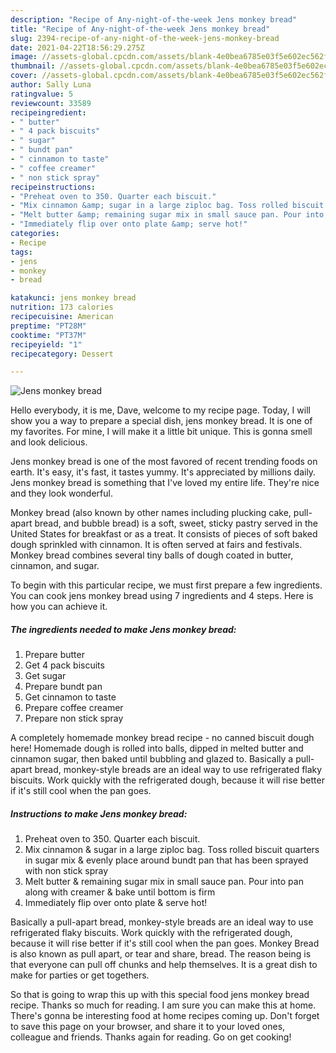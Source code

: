 ```yaml
---
description: "Recipe of Any-night-of-the-week Jens monkey bread"
title: "Recipe of Any-night-of-the-week Jens monkey bread"
slug: 2394-recipe-of-any-night-of-the-week-jens-monkey-bread
date: 2021-04-22T18:56:29.275Z
image: //assets-global.cpcdn.com/assets/blank-4e0bea6785e03f5e602ec562f230caae08da540cada707380b4fe1bbebba43da.png
thumbnail: //assets-global.cpcdn.com/assets/blank-4e0bea6785e03f5e602ec562f230caae08da540cada707380b4fe1bbebba43da.png
cover: //assets-global.cpcdn.com/assets/blank-4e0bea6785e03f5e602ec562f230caae08da540cada707380b4fe1bbebba43da.png
author: Sally Luna
ratingvalue: 5
reviewcount: 33589
recipeingredient:
- " butter"
- " 4 pack biscuits"
- " sugar"
- " bundt pan"
- " cinnamon to taste"
- " coffee creamer"
- " non stick spray"
recipeinstructions:
- "Preheat oven to 350. Quarter each biscuit."
- "Mix cinnamon &amp; sugar in a large ziploc bag. Toss rolled biscuit quarters in sugar mix &amp; evenly place around bundt pan that has been sprayed with non stick spray"
- "Melt butter &amp; remaining sugar mix in small sauce pan. Pour into pan along with creamer &amp; bake until bottom is firm"
- "Immediately flip over onto plate &amp; serve hot!"
categories:
- Recipe
tags:
- jens
- monkey
- bread

katakunci: jens monkey bread 
nutrition: 173 calories
recipecuisine: American
preptime: "PT28M"
cooktime: "PT37M"
recipeyield: "1"
recipecategory: Dessert

---
```



![Jens monkey bread](//assets-global.cpcdn.com/assets/blank-4e0bea6785e03f5e602ec562f230caae08da540cada707380b4fe1bbebba43da.png)

Hello everybody, it is me, Dave, welcome to my recipe page. Today, I will show you a way to prepare a special dish, jens monkey bread. It is one of my favorites. For mine, I will make it a little bit unique. This is gonna smell and look delicious.

Jens monkey bread is one of the most favored of recent trending foods on earth. It's easy, it's fast, it tastes yummy. It's appreciated by millions daily. Jens monkey bread is something that I've loved my entire life. They're nice and they look wonderful.

Monkey bread (also known by other names including plucking cake, pull-apart bread, and bubble bread) is a soft, sweet, sticky pastry served in the United States for breakfast or as a treat. It consists of pieces of soft baked dough sprinkled with cinnamon. It is often served at fairs and festivals. Monkey bread combines several tiny balls of dough coated in butter, cinnamon, and sugar.


To begin with this particular recipe, we must first prepare a few ingredients. You can cook jens monkey bread using 7 ingredients and 4 steps. Here is how you can achieve it.

<!--inarticleads1-->

##### The ingredients needed to make Jens monkey bread:

1. Prepare  butter
1. Get  4 pack biscuits
1. Get  sugar
1. Prepare  bundt pan
1. Get  cinnamon to taste
1. Prepare  coffee creamer
1. Prepare  non stick spray


A completely homemade monkey bread recipe - no canned biscuit dough here! Homemade dough is rolled into balls, dipped in melted butter and cinnamon sugar, then baked until bubbling and glazed to. Basically a pull-apart bread, monkey-style breads are an ideal way to use refrigerated flaky biscuits. Work quickly with the refrigerated dough, because it will rise better if it&#39;s still cool when the pan goes. 

<!--inarticleads2-->

##### Instructions to make Jens monkey bread:

1. Preheat oven to 350. Quarter each biscuit.
1. Mix cinnamon &amp; sugar in a large ziploc bag. Toss rolled biscuit quarters in sugar mix &amp; evenly place around bundt pan that has been sprayed with non stick spray
1. Melt butter &amp; remaining sugar mix in small sauce pan. Pour into pan along with creamer &amp; bake until bottom is firm
1. Immediately flip over onto plate &amp; serve hot!


Basically a pull-apart bread, monkey-style breads are an ideal way to use refrigerated flaky biscuits. Work quickly with the refrigerated dough, because it will rise better if it&#39;s still cool when the pan goes. Monkey Bread is also known as pull apart, or tear and share, bread. The reason being is that everyone can pull off chunks and help themselves. It is a great dish to make for parties or get togethers. 

So that is going to wrap this up with this special food jens monkey bread recipe. Thanks so much for reading. I am sure you can make this at home. There's gonna be interesting food at home recipes coming up. Don't forget to save this page on your browser, and share it to your loved ones, colleague and friends. Thanks again for reading. Go on get cooking!
